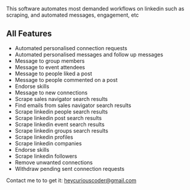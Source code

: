 This software automates most demanded workflows on linkedin such as scraping, and automated messages, engagement, etc

## All Features

- Automated personalised connection requests
- Automated personalised messages and follow up messages
- Message to group members
- Message to event attendees
- Message to people liked a post
- Message to people commented on a post
- Endorse skills
- Message to new connections
- Scrape sales navigator search results
- Find emails from sales navigator search results
- Scrape linkedin people search results
- Scrape linkedin post search results
- Scrape linkedin event search results
- Scrape linkedin groups search results
- Scrape linkedin profiles
- Scrape linkedin companies
- Endorse skills
- Scrape linkedin followers
- Remove unwanted connections
- Withdraw pending sent connection requests

Contact me to to get it: heycuriouscoder@gmail.com
